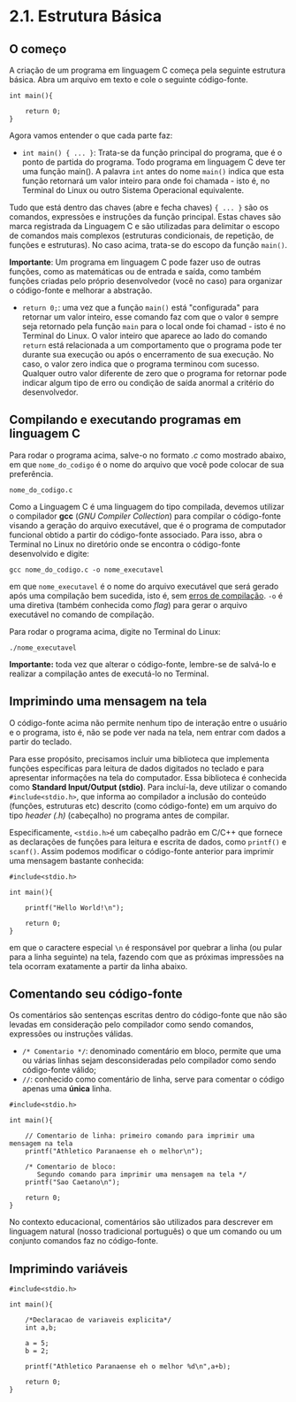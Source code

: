 # 2.1. Estrutura Básica

## O começo

A criação de um programa em linguagem C começa pela seguinte estrutura básica. Abra um arquivo em texto e cole o seguinte código-fonte.

```
int main(){

    return 0;
}
```

Agora vamos entender o que cada parte faz:

- ```int main() { ... }```: Trata-se da função principal do programa, que é o ponto de partida do programa. Todo programa em linguagem C deve ter uma função main(). A palavra ```int``` antes do nome ```main()``` indica que esta função retornará um valor inteiro para onde foi chamada - isto é, no Terminal do Linux ou outro Sistema Operacional equivalente.

Tudo que está dentro das chaves (abre e fecha chaves) ```{ ... }``` são os comandos, expressões e instruções da função principal. Estas chaves são marca registrada da Linguagem C e são utilizadas para delimitar o escopo de comandos mais complexos (estruturas condicionais, de repetição, de funções e estruturas). No caso acima, trata-se do escopo da função ```main()```.

**Importante**: Um programa em linguagem C pode fazer uso de outras funções, como as matemáticas ou de entrada e saída, como também funções criadas pelo próprio desenvolvedor (você no caso) para organizar o código-fonte e melhorar a abstração.

- ```return 0;```: uma vez que a função ```main()``` está "configurada" para retornar um valor inteiro, esse comando faz com que o valor ```0``` sempre seja retornado pela função ```main``` para o local onde foi chamad - isto é no Terminal do Linux. O valor inteiro que aparece ao lado do comando ```return``` está relacionada a um comportamento que o programa pode ter durante sua execução ou após o encerramento de sua execução. No caso, o valor zero indica que o programa terminou com sucesso. Qualquer outro valor diferente de zero que o programa for retornar pode indicar algum tipo de erro ou condição de saída anormal a critério do desenvolvedor.

## Compilando e executando programas em linguagem C

Para rodar o programa acima, salve-o no formato *.c* como mostrado abaixo, em que ```nome_do_codigo``` é o nome do arquivo que você pode colocar de sua preferência.

```
nome_do_codigo.c
```

Como a Linguagem C é uma linguagem do tipo compilada, devemos utilizar o compilador  **gcc** (*GNU Compiler Collection*) para compilar o código-fonte visando a geração do arquivo executável, que é o programa de computador funcional obtido a partir do código-fonte associado. Para isso, abra o Terminal no Linux no diretório onde se encontra o código-fonte desenvolvido e digite:

```
gcc nome_do_codigo.c -o nome_executavel
```

em que ```nome_executavel``` é o nome do arquivo executável que será gerado após uma compilação bem sucedida, isto é, sem [erros de compilação](../avulsos/erros.md). ```-o``` é uma diretiva (também conhecida como *flag*) para gerar o arquivo executável no comando de compilação. 

Para rodar o programa acima, digite no Terminal do Linux:

```
./nome_executavel
```

**Importante:** toda vez que alterar o código-fonte, lembre-se de salvá-lo e realizar a compilação antes de executá-lo no Terminal.


## Imprimindo uma mensagem na tela

O código-fonte acima não permite nenhum tipo de interação entre o usuário e o programa, isto é, não se pode ver nada na tela, nem entrar com dados a partir do teclado.

Para esse propósito, precisamos incluir uma biblioteca que implementa funções específicas para leitura de dados digitados no teclado e para apresentar informações na tela do computador. Essa biblioteca é conhecida como **Standard Input/Output (stdio)**. Para incluí-la, deve utilizar o comando ```#include<stdio.h>```, que informa ao compilador a inclusão do conteúdo (funções, estruturas etc) descrito (como código-fonte) em um arquivo do tipo *header (.h)* (cabeçalho) no programa antes de compilar.

Especificamente, ```<stdio.h>```é um cabeçalho padrão em C/C++ que fornece as declarações de funções para leitura e escrita de dados, como ```printf()``` e ```scanf()```. Assim podemos modificar o código-fonte anterior para imprimir uma mensagem bastante conhecida:

```
#include<stdio.h>

int main(){

    printf("Hello World!\n");

    return 0;
}
```

em que o caractere especial ```\n``` é responsável por quebrar a linha (ou pular para a linha seguinte) na tela, fazendo com que as próximas impressões na tela ocorram exatamente a partir da linha abaixo.

## Comentando seu código-fonte

Os comentários são sentenças escritas dentro do código-fonte que não são levadas em consideração pelo compilador como sendo comandos, expressões ou instruções válidas. 

- ```/* Comentario */```: denominado comentário em bloco, permite que uma ou várias linhas sejam desconsideradas pelo compilador como sendo código-fonte válido;
- ``` // ```: conhecido como comentário de linha, serve para comentar o código apenas uma **única** linha.

```
#include<stdio.h>

int main(){

    // Comentario de linha: primeiro comando para imprimir uma mensagem na tela 
    printf("Athletico Paranaense eh o melhor\n");

    /* Comentario de bloco:
       Segundo comando para imprimir uma mensagem na tela */
    printf("Sao Caetano\n");

    return 0;
}
```

No contexto educacional, comentários são utilizados para descrever em linguagem natural (nosso tradicional português) o que um comando ou um conjunto comandos faz no código-fonte.

## Imprimindo variáveis

```
#include<stdio.h>

int main(){

    /*Declaracao de variaveis explicita*/
    int a,b;

    a = 5;
    b = 2;

    printf("Athletico Paranaense eh o melhor %d\n",a+b);

    return 0;
}
```
